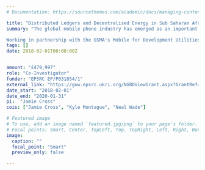 ```yaml
---
# Documentation: https://sourcethemes.com/academic/docs/managing-content/

title: "Distributed Ledgers and Decentralised Energy in Sub Saharan Africa"
summary: "The global mobile phone industry has emerged as an important partner in achieving the UN's goals of sustainable energy access for all in Sub Saharan Africa. Support for mobile enhanced energy services in the region driven by the Groupe Spéciale Mobile Association (GSMA), which represents the interests of mobile operators worldwide. The GSMA has identified distributed ledger technologies as a key area of interest with the potential to transform existing business models for decentralised or off grid energy services in sub Saharan Africa and accelerate access to sustainable energy services. To this end GSMA's Mobile for Development Utilities division is currently seeking to better understand and evaluate the potential impact, applications, use cases, benefits and costs of distributed ledgers for energy service companies and customers, with the goal of leveraging its strategic partnership with the Department for International Development to resource future trials and to catalyse private sector investment.

Working in partnership with the GSMA's Mobile for Development Utilities programme and ElectriCChain, developers of the SolarCoin Blockchain, this 24 month research project brings together a team of electrical and electronic engineers, human-computer interaction specialists, and social anthropologists to explore the potential for distributed ledger technologies to accelerate access to off grid solar energy in Sub-Saharan Africa by delinking current business models from existing mobile money payment infrastructures and third parties, creating new models for incentivising and rewarding the installation of off grid solar, and developing new peer-to-peer business models."
tags: []
date: 2018-02-01T00:00:00Z


amount: "£479,997"
role: "Co-Investigator"
funder: "EPSRC EP/P031854/1"
external_link: "https://gow.epsrc.ukri.org/NGBOViewGrant.aspx?GrantRef=EP/P031854/1"
date_start: "2018-02-01"
date_end: "2020-01-31"
pi:  "Jamie Cross"
cois: ["Jamie Cross", "Kyle Montague", "Neal Wade"]

# Featured image
# To use, add an image named `featured.jpg/png` to your page's folder.
# Focal points: Smart, Center, TopLeft, Top, TopRight, Left, Right, BottomLeft, Bottom, BottomRight.
image:
  caption: ""
  focal_point: "Smart"
  preview_only: false

---
```

